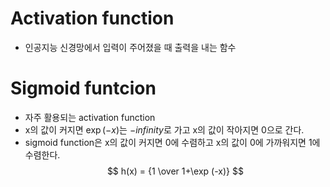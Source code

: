 # Activation function
* 인공지능 신경망에서 입력이 주어졌을 때 출력을 내는 함수

# Sigmoid funtcion
* 자주 활용되는 activation function
* x의 값이 커지면 $\exp (-x)$는 $-infinity$로 가고 x의 값이 작아지면 0으로 간다.
* sigmoid function은 x의 값이 커지면 0에 수렴하고 x의 값이 0에 가까워지면 1에 수렴한다.
$$ h(x) = {1 \over 1+\exp (-x)} $$
